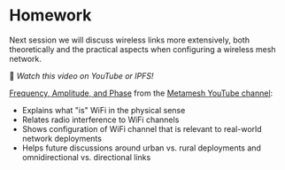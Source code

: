 # Homework

Next session we will discuss wireless links more extensively, both theoretically and the practical aspects when configuring a wireless mesh network.

📝 _Watch this video on YouTube or IPFS!_

[Frequency, Amplitude, and Phase](https://www.youtube.com/watch?v=5g-Din357iY) from the [Metamesh YouTube channel](https://www.youtube.com/channel/UCGEnntxbGKMU9J9GIZ1LQUQ):
- Explains what "is" WiFi in the physical sense
- Relates radio interference to WiFi channels
- Shows configuration of WiFi channel that is relevant to real-world network deployments
- Helps future discussions around urban vs. rural deployments and omnidirectional vs. directional links
